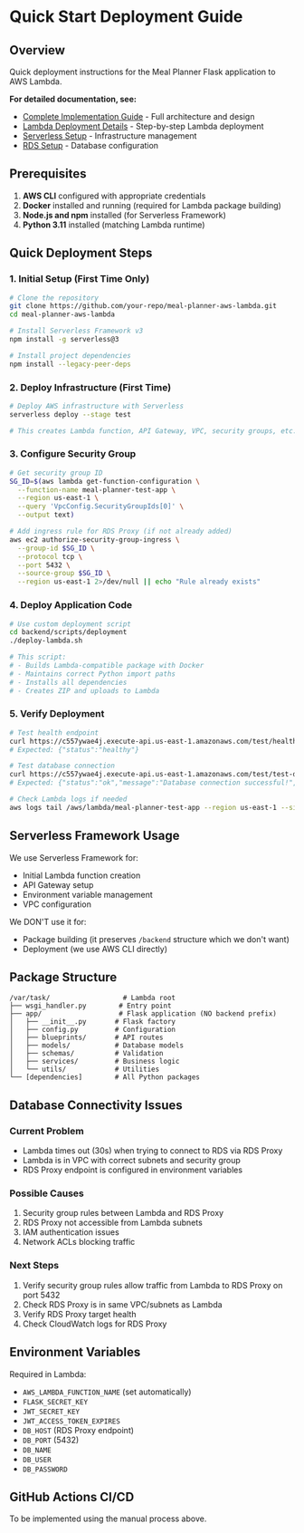 # Quick Start Deployment Guide

## Overview

Quick deployment instructions for the Meal Planner Flask application to AWS Lambda.

**For detailed documentation, see:**
- [Complete Implementation Guide](docs/ImplementationGuide.md) - Full architecture and design
- [Lambda Deployment Details](docs/Lambda-Deployment.md) - Step-by-step Lambda deployment
- [Serverless Setup](docs/Serverless-Setup.md) - Infrastructure management
- [RDS Setup](docs/RDS-Setup.md) - Database configuration

## Prerequisites

1. **AWS CLI** configured with appropriate credentials
2. **Docker** installed and running (required for Lambda package building)
3. **Node.js and npm** installed (for Serverless Framework)
4. **Python 3.11** installed (matching Lambda runtime)

## Quick Deployment Steps

### 1. Initial Setup (First Time Only)

```bash
# Clone the repository
git clone https://github.com/your-repo/meal-planner-aws-lambda.git
cd meal-planner-aws-lambda

# Install Serverless Framework v3
npm install -g serverless@3

# Install project dependencies
npm install --legacy-peer-deps
```

### 2. Deploy Infrastructure (First Time)

```bash
# Deploy AWS infrastructure with Serverless
serverless deploy --stage test

# This creates Lambda function, API Gateway, VPC, security groups, etc.
```

### 3. Configure Security Group

```bash
# Get security group ID
SG_ID=$(aws lambda get-function-configuration \
  --function-name meal-planner-test-app \
  --region us-east-1 \
  --query 'VpcConfig.SecurityGroupIds[0]' \
  --output text)

# Add ingress rule for RDS Proxy (if not already added)
aws ec2 authorize-security-group-ingress \
  --group-id $SG_ID \
  --protocol tcp \
  --port 5432 \
  --source-group $SG_ID \
  --region us-east-1 2>/dev/null || echo "Rule already exists"
```

### 4. Deploy Application Code

```bash
# Use custom deployment script
cd backend/scripts/deployment
./deploy-lambda.sh

# This script:
# - Builds Lambda-compatible package with Docker
# - Maintains correct Python import paths
# - Installs all dependencies
# - Creates ZIP and uploads to Lambda
```

### 5. Verify Deployment

```bash
# Test health endpoint
curl https://c557ywae4j.execute-api.us-east-1.amazonaws.com/test/health
# Expected: {"status":"healthy"}

# Test database connection
curl https://c557ywae4j.execute-api.us-east-1.amazonaws.com/test/test-db
# Expected: {"status":"ok","message":"Database connection successful!",...}

# Check Lambda logs if needed
aws logs tail /aws/lambda/meal-planner-test-app --region us-east-1 --since 5m
```

## Serverless Framework Usage

We use Serverless Framework for:
- Initial Lambda function creation
- API Gateway setup
- Environment variable management
- VPC configuration

We DON'T use it for:
- Package building (it preserves `/backend` structure which we don't want)
- Deployment (we use AWS CLI directly)

## Package Structure

```
/var/task/                  # Lambda root
├── wsgi_handler.py        # Entry point
├── app/                   # Flask application (NO backend prefix)
│   ├── __init__.py       # Flask factory
│   ├── config.py         # Configuration
│   ├── blueprints/       # API routes
│   ├── models/           # Database models
│   ├── schemas/          # Validation
│   ├── services/         # Business logic
│   └── utils/            # Utilities
└── [dependencies]        # All Python packages
```

## Database Connectivity Issues

### Current Problem
- Lambda times out (30s) when trying to connect to RDS via RDS Proxy
- Lambda is in VPC with correct subnets and security group
- RDS Proxy endpoint is configured in environment variables

### Possible Causes
1. Security group rules between Lambda and RDS Proxy
2. RDS Proxy not accessible from Lambda subnets
3. IAM authentication issues
4. Network ACLs blocking traffic

### Next Steps
1. Verify security group rules allow traffic from Lambda to RDS Proxy on port 5432
2. Check RDS Proxy is in same VPC/subnets as Lambda
3. Verify RDS Proxy target health
4. Check CloudWatch logs for RDS Proxy

## Environment Variables

Required in Lambda:
- `AWS_LAMBDA_FUNCTION_NAME` (set automatically)
- `FLASK_SECRET_KEY`
- `JWT_SECRET_KEY`
- `JWT_ACCESS_TOKEN_EXPIRES`
- `DB_HOST` (RDS Proxy endpoint)
- `DB_PORT` (5432)
- `DB_NAME`
- `DB_USER`
- `DB_PASSWORD`

## GitHub Actions CI/CD

To be implemented using the manual process above.
